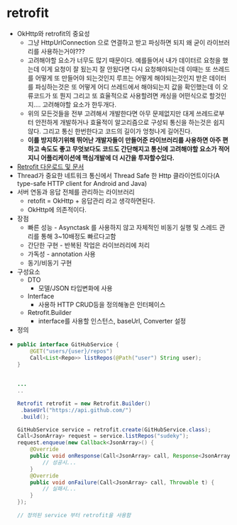 retrofit
===
* OkHttp와 retrofit의 중요성
  * 그냥 HttpUrlConnection 으로 연결하고 받고 파싱하면 되지 왜 굳이 라이브러리를 사용하는거야???
  * 고려해야할 요소가 너무도 많기 때문이다. 예를들어서 내가 데이터르 요청을 했는데 이게 요청이 잘 됬는지 잘 안됬다면 다시 요청해야되는데 이때는 또 쓰레드를 어떻게 또 만들어야 되는것인지 루프는 어떻게 해야되는것인지 받은 데이터를 파싱하는것은 또 어떻게 어디 쓰레드에서 해야되는지 값을 확인했는데 이 오류코드가 또 뭔지 그리고 또 효율적으로 사용할려면 캐싱을 어떤식으로 할것인지.... 고려해야할 요소가 한두개다.
  * 위의 모든것들을 전부 고려해서 개발한다면 아무 문제없지만 대게 쓰레드로부터 안전하게 개발하거나 효율적이 알고리즘으로 구성되 통신을 하는것은 쉽지 않다. 그리고 통신 한번한다고 코드의 길이가 엉청나게 길어진다.
  * **이를 방지하기위해 뛰어난 개발자들이 만들어준 라이브러리를 사용하면 아주 편하고 속도도 좋고 무엇보다도 코드도 간단해지고 통신에 고려해야할 요소가 적어지니 어플리케이션에 핵심개발에 더 시간을 투자할수있다.**
* [Retrofit 다운로드 및 문서](https://square.github.io/retrofit/)
* Thread가 중요한 네트워크 통신에서 Thread Safe 한 Http 클라이언트이다(A type-safe HTTP client for Android and Java)
* 서버 연동과 응답 전체를 관리하는 라이브러리
  * retofit = OkHttp + 응답관리 라고 생각하면된다.
  * OkHttp에 의존적이다.
* 장점
  * 빠른 성능 - Asynctask 를 사용하지 않고 자체적인 비동기 실행 및 스레드 관리를 통해 3~10배정도 빠르다고함
  * 간단한 구현 - 반복된 작업은 라이브러리에 처리
  * 가독성 - annotation 사용
  * 동기/비동기 구현
* 구성요소
  * DTO
    * 모델/JSON 타입변화에 사용
  * Interface
    * 사용하 HTTP CRUD등을 정의해놓은 인터페이스
  * Retrofit.Builder
    * interface를 사용할 인스턴스, baseUrl, Converter 설정
* 정의
 * ```java
   public interface GitHubService {
       @GET("users/{user}/repos")
       Call<List<Repo>> listRepos(@Path("user") String user);
   }
 
 
   ...
   ..
   
   Retrofit retrofit = new Retrofit.Builder()
    .baseUrl("https://api.github.com/")
    .build();

   GitHubService service = retrofit.create(GitHubService.class);
   Call<JsonArray> request = service.listRepos("sudeky");
   request.enqueue(new Callback<JsonArray>() {
       @Override
       public void onResponse(Call<JsonArray> call, Response<JsonArray> response) {
           // 성공시...
       }
       @Override
       public void onFailure(Call<JsonArray> call, Throwable t) {
           // 실패시... 
       }
   });
 
   // 정의된 service 부터 retrofit을 사용함
   

